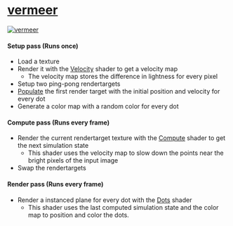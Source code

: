 [vermeer](https://github.com/danielesteban/vermeer)
==

[![vermeer](https://repository-images.githubusercontent.com/660281177/4f009e38-4dba-4a10-a944-9aa276694e9c)](https://vermeer.gatunes.com)

#### Setup pass (Runs once)

 * Load a texture
 * Render it with the [Velocity](src/shaders/velocity.ts) shader to get a velocity map
   * The velocity map stores the difference in lightness for every pixel
 * Setup two ping-pong rendertargets
 * [Populate](src/shaders/populate.ts) the first render target with the initial position and velocity for every dot
 * Generate a color map with a random color for every dot

#### Compute pass (Runs every frame)

 * Render the current rendertarget texture with the [Compute](src/shaders/compute.ts) shader to get the next simulation state
   * This shader uses the velocity map to slow down the points near the bright pixels of the input image
 * Swap the rendertargets

#### Render pass (Runs every frame)

 * Render a instanced plane for every dot with the [Dots](src/shaders/dots.ts) shader
   * This shader uses the last computed simulation state and the color map to position and color the dots.
